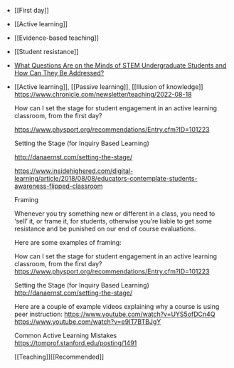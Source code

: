 - [[First day]]
- [[Active learning]]
- [[Evidence-based teaching]]
- [[Student resistance]]
- [What Questions Are on the Minds of STEM Undergraduate Students and
  How Can They Be
  Addressed?](https://www.frontiersin.org/articles/10.3389/feduc.2021.639338/full)
- [[Active learning]],  [[Passive learning]],  [[Illusion of knowledge]]
  https://www.chronicle.com/newsletter/teaching/2022-08-18
  
  How can I set the stage for student engagement in an active learning
  classroom, from the first day?
  
  https://www.physport.org/recommendations/Entry.cfm?ID=101223
  
  Setting the Stage (for Inquiry Based Learning)
  
  http://danaernst.com/setting-the-stage/
  
  https://www.insidehighered.com/digital-learning/article/2018/08/08/educators-contemplate-students-awareness-flipped-classroom
  
  Framing
  
  Whenever you try something new or different in a class, you need to
  ‘sell’ it, or frame it, for students, otherwise you’re liable to get
  some resistance and be punished on our end of course evaluations.
  
  Here are some examples of framing:
  
  How can I set the stage for student engagement in an active learning
  classroom, from the first day?
  https://www.physport.org/recommendations/Entry.cfm?ID=101223
  
  Setting the Stage (for Inquiry Based Learning)
  http://danaernst.com/setting-the-stage/
  
  Here are a couple of example videos explaining why a course is using
  peer instruction: https://www.youtube.com/watch?v=UYS5ofDCn4Q
  https://www.youtube.com/watch?v=e9IT7BTBJgY
  
  Common Active Learning Mistakes
  https://tomprof.stanford.edu/posting/1491
  
  [[Teaching]][[Recommended]]